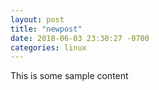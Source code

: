 ```yaml
---
layout: post
title: "newpost"
date: 2018-06-03 23:30:27 -0700
categories: linux
---
```


This is some sample content

